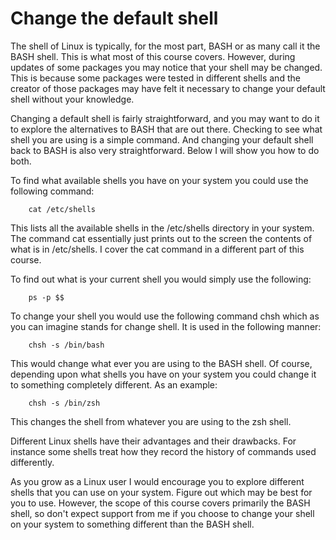 # Change the default shell

The shell of Linux is typically, for the most part, BASH or as many call it the BASH shell. This is what most of this course covers. However, during updates of some packages you may notice that your shell may be changed. This is because some packages were tested in different shells and the creator of those packages may have felt it necessary to change your default shell without your knowledge.

Changing a default shell is fairly straightforward, and you may want to do it to explore the alternatives to BASH that are out there. Checking to see what shell you are using is a simple command. And changing your default shell back to BASH is also very straightforward. Below I will show you how to do both.

To find what available shells you have on your system you could use the following command:
```
    cat /etc/shells
```
This lists all the available shells in the /etc/shells directory in your system. The command cat essentially just prints out to the screen the contents of what is in /etc/shells. I cover the cat command in a different part of this course.

To find out what is your current shell you would simply use the following:

```
    ps -p $$
```
To change your shell you would use the following command chsh which as you can imagine stands for change shell. It is used in the following manner:

```
    chsh -s /bin/bash
```
This would change what ever you are using to the BASH shell. Of course, depending upon what shells you have on your system you could change it to something completely different. As an example:

```
    chsh -s /bin/zsh
```
This changes the shell from whatever you are using to the zsh shell.

Different Linux shells have their advantages and their drawbacks. For instance some shells treat how they record the history of commands used differently.

As you grow as a Linux user I would encourage you to explore different shells that you can use on your system. Figure out which may be best for you to use. However, the scope of this course covers primarily the BASH shell, so don't expect support from me if you choose to change your shell on your system to something different than the BASH shell.

